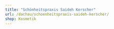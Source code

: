 ```yaml
---
title: "Schönheitspraxis Saideh Kerscher"
url: /dachau/schoenheitspraxis-saideh-kerscher/
shop: Kosmetik
---
```

